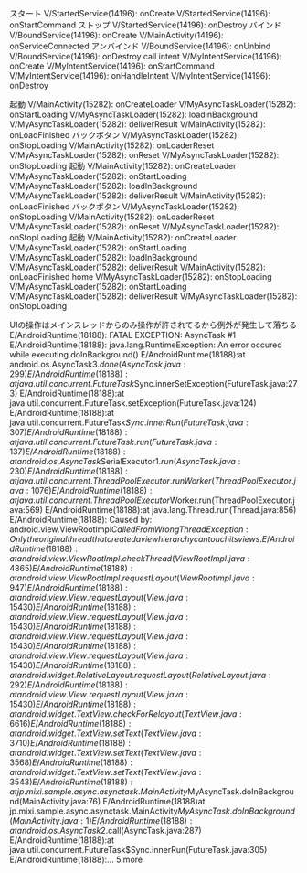 スタート
V/StartedService(14196): onCreate
V/StartedService(14196): onStartCommand
ストップ
V/StartedService(14196): onDestroy
バインド
V/BoundService(14196): onCreate
V/MainActivity(14196): onServiceConnected
アンバインド
V/BoundService(14196): onUnbind
V/BoundService(14196): onDestroy
call intent
V/MyIntentService(14196): onCreate
V/MyIntentService(14196): onStartCommand
V/MyIntentService(14196): onHandleIntent
V/MyIntentService(14196): onDestroy

起動
V/MainActivity(15282): onCreateLoader
V/MyAsyncTaskLoader(15282): onStartLoading
V/MyAsyncTaskLoader(15282): loadInBackground
V/MyAsyncTaskLoader(15282): deliverResult
V/MainActivity(15282): onLoadFinished
バックボタン
V/MyAsyncTaskLoader(15282): onStopLoading
V/MainActivity(15282): onLoaderReset
V/MyAsyncTaskLoader(15282): onReset
V/MyAsyncTaskLoader(15282): onStopLoading
起動
V/MainActivity(15282): onCreateLoader
V/MyAsyncTaskLoader(15282): onStartLoading
V/MyAsyncTaskLoader(15282): loadInBackground
V/MyAsyncTaskLoader(15282): deliverResult
V/MainActivity(15282): onLoadFinished
バックボタン
V/MyAsyncTaskLoader(15282): onStopLoading
V/MainActivity(15282): onLoaderReset
V/MyAsyncTaskLoader(15282): onReset
V/MyAsyncTaskLoader(15282): onStopLoading
起動
V/MainActivity(15282): onCreateLoader
V/MyAsyncTaskLoader(15282): onStartLoading
V/MyAsyncTaskLoader(15282): loadInBackground
V/MyAsyncTaskLoader(15282): deliverResult
V/MainActivity(15282): onLoadFinished
home
V/MyAsyncTaskLoader(15282): onStopLoading
V/MyAsyncTaskLoader(15282): onStartLoading
V/MyAsyncTaskLoader(15282): deliverResult
V/MyAsyncTaskLoader(15282): onStopLoading

UIの操作はメインスレッドからのみ操作が許されてるから例外が発生して落ちる
E/AndroidRuntime(18188): FATAL EXCEPTION: AsyncTask #1
E/AndroidRuntime(18188): java.lang.RuntimeException: An error occured while executing doInBackground()
E/AndroidRuntime(18188):at android.os.AsyncTask$3.done(AsyncTask.java:299)
E/AndroidRuntime(18188):at java.util.concurrent.FutureTask$Sync.innerSetException(FutureTask.java:273)
E/AndroidRuntime(18188):at java.util.concurrent.FutureTask.setException(FutureTask.java:124)
E/AndroidRuntime(18188):at java.util.concurrent.FutureTask$Sync.innerRun(FutureTask.java:307)
E/AndroidRuntime(18188):at java.util.concurrent.FutureTask.run(FutureTask.java:137)
E/AndroidRuntime(18188):at android.os.AsyncTask$SerialExecutor$1.run(AsyncTask.java:230)
E/AndroidRuntime(18188):at java.util.concurrent.ThreadPoolExecutor.runWorker(ThreadPoolExecutor.java:1076)
E/AndroidRuntime(18188):at java.util.concurrent.ThreadPoolExecutor$Worker.run(ThreadPoolExecutor.java:569)
E/AndroidRuntime(18188):at java.lang.Thread.run(Thread.java:856)
E/AndroidRuntime(18188): Caused by: android.view.ViewRootImpl$CalledFromWrongThreadException: Only the original thread that created a view hierarchy can touch its views.
E/AndroidRuntime(18188):at android.view.ViewRootImpl.checkThread(ViewRootImpl.java:4865)
E/AndroidRuntime(18188):at android.view.ViewRootImpl.requestLayout(ViewRootImpl.java:947)
E/AndroidRuntime(18188):at android.view.View.requestLayout(View.java:15430)
E/AndroidRuntime(18188):at android.view.View.requestLayout(View.java:15430)
E/AndroidRuntime(18188):at android.view.View.requestLayout(View.java:15430)
E/AndroidRuntime(18188):at android.view.View.requestLayout(View.java:15430)
E/AndroidRuntime(18188):at android.widget.RelativeLayout.requestLayout(RelativeLayout.java:292)
E/AndroidRuntime(18188):at android.view.View.requestLayout(View.java:15430)
E/AndroidRuntime(18188):at android.widget.TextView.checkForRelayout(TextView.java:6616)
E/AndroidRuntime(18188):at android.widget.TextView.setText(TextView.java:3710)
E/AndroidRuntime(18188):at android.widget.TextView.setText(TextView.java:3568)
E/AndroidRuntime(18188):at android.widget.TextView.setText(TextView.java:3543)
E/AndroidRuntime(18188):at jp.mixi.sample.async.asynctask.MainActivity$MyAsyncTask.doInBackground(MainActivity.java:76)
E/AndroidRuntime(18188)at jp.mixi.sample.async.asynctask.MainActivity$MyAsyncTask.doInBackground(MainActivity.java:1)
E/AndroidRuntime(18188):at android.os.AsyncTask$2.call(AsyncTask.java:287)
E/AndroidRuntime(18188):at java.util.concurrent.FutureTask$Sync.innerRun(FutureTask.java:305)
E/AndroidRuntime(18188):... 5 more

